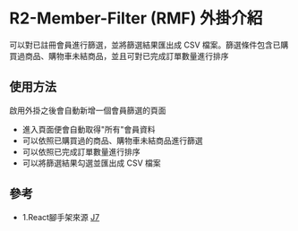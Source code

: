# R2-Member-Filter (RMF) 外掛介紹

可以對已註冊會員進行篩選，並將篩選結果匯出成 CSV 檔案。篩選條件包含已購買過商品、購物車未結商品，並且可對已完成訂單數量進行排序

## 使用方法

啟用外掛之後會自動新增一個會員篩選的頁面

- 進入頁面便會自動取得"所有"會員資料
- 可以依照已購買過的商品、購物車未結商品進行篩選
- 可以依照已完成訂單數量進行排序
- 可以將篩選結果勾選並匯出成 CSV 檔案


## 參考
- 1.React腳手架來源 [J7](https://github.com/j7-dev/boilerplate-react-SPA.wordpress-plugin)
